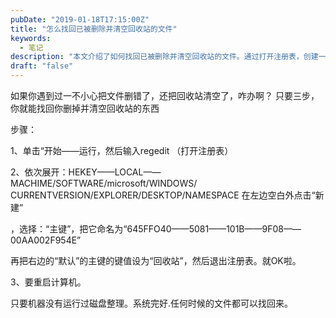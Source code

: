 ```yaml
---
pubDate: "2019-01-18T17:15:00Z"
title: "怎么找回已被删除并清空回收站的文件"
keywords:
  - 笔记
description: "本文介绍了如何找回已被删除并清空回收站的文件。通过打开注册表，创建一个新的主键，并将其命名为“645FFO40-5081-101B-9F08-00AA002F954E”，然后将右边的“默认”主键的键值设为“回收站”，最后重启计算机，就可以找回任何时候被删除的文件。"
draft: "false"
---
```


<p>如果你遇到过一不小心把文件删错了，还把回收站清空了，咋办啊？
只要三步，你就能找回你删掉并清空回收站的东西</p>
<p>步骤：</p>
<p>1、单击“开始——运行，然后输入regedit （打开注册表）</p>
<p>2、依次展开：HEKEY——LOCAL——MACHIME/SOFTWARE/microsoft/WINDOWS/ CURRENTVERSION/EXPLORER/DESKTOP/NAMESPACE 在左边空白外点击“新建”</p>
<p>，选择：“主键”，把它命名为“645FFO40——5081——101B——9F08——00AA002F954E”</p>
<p>再把右边的“默认”的主键的键值设为“回收站”，然后退出注册表。就OK啦。</p>
<p>3、要重启计算机。</p>
<p>只要机器没有运行过磁盘整理。系统完好.任何时候的文件都可以找回来。</p>